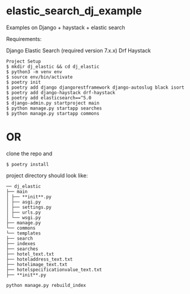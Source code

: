 # elastic_search_dj_example

Examples on Django + haystack + elastic search

Requirements:

Django
Elastic Search (required version 7.x.x)
Drf Haystack

```
Project Setup
$ mkdir dj_elastic && cd dj_elastic
$ python3 -m venv env
$ source env/bin/activate
$ poetry init
$ poetry add django djangorestframework django-autoslug black isort
$ poetry add django-haystack drf-haystack
$ poetry add elasticsearch==^5.0
$ django-admin.py startproject main
$ python manage.py startapp searches
$ python manage.py startapp commons
```
# OR

clone the repo and
```
$ poetry install
```

project directory should look like:

```
── dj_elastic
├── main
│ ├── **init**.py
│ ├── asgi.py
│ ├── settings.py
│ ├── urls.py
│ └── wsgi.py
├── manage.py
└── commons
└── templates
├── search
├── indexes
├── searches
├── hotel_text.txt
├── hoteladdress_text.txt
├── hotelimage_text.txt
├── hotelspecificationvalue_text.txt
├── **init**.py
```

```
python manage.py rebuild_index
```
